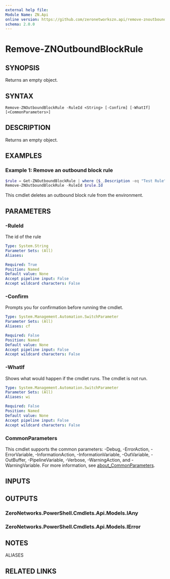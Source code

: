 ```yaml
---
external help file:
Module Name: ZN.Api
online version: https://github.com/zeronetworkszn.api/remove-znoutboundblockrule
schema: 2.0.0
---
```


# Remove-ZNOutboundBlockRule

## SYNOPSIS
Returns an empty object.

## SYNTAX

```
Remove-ZNOutboundBlockRule -RuleId <String> [-Confirm] [-WhatIf] [<CommonParameters>]
```

## DESCRIPTION
Returns an empty object.

## EXAMPLES

### Example 1: Remove an outbound block rule
```powershell
$rule = Get-ZNOutboundBlockRule | where {$_.Description -eq "Test Rule"}
Remove-ZNOutboundBlockRule -RuleId $rule.Id
```

This cmdlet deletes an outbound block rule from the environment.

## PARAMETERS

### -RuleId
The id of the rule

```yaml
Type: System.String
Parameter Sets: (All)
Aliases:

Required: True
Position: Named
Default value: None
Accept pipeline input: False
Accept wildcard characters: False
```

### -Confirm
Prompts you for confirmation before running the cmdlet.

```yaml
Type: System.Management.Automation.SwitchParameter
Parameter Sets: (All)
Aliases: cf

Required: False
Position: Named
Default value: None
Accept pipeline input: False
Accept wildcard characters: False
```

### -WhatIf
Shows what would happen if the cmdlet runs.
The cmdlet is not run.

```yaml
Type: System.Management.Automation.SwitchParameter
Parameter Sets: (All)
Aliases: wi

Required: False
Position: Named
Default value: None
Accept pipeline input: False
Accept wildcard characters: False
```

### CommonParameters
This cmdlet supports the common parameters: -Debug, -ErrorAction, -ErrorVariable, -InformationAction, -InformationVariable, -OutVariable, -OutBuffer, -PipelineVariable, -Verbose, -WarningAction, and -WarningVariable. For more information, see [about_CommonParameters](http://go.microsoft.com/fwlink/?LinkID=113216).

## INPUTS

## OUTPUTS

### ZeroNetworks.PowerShell.Cmdlets.Api.Models.IAny

### ZeroNetworks.PowerShell.Cmdlets.Api.Models.IError

## NOTES

ALIASES

## RELATED LINKS


